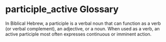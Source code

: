 # participle_active Glossary
In Biblical Hebrew, a participle is a verbal noun that can function as a verb (or verbal complement), an adjective, or a noun.  When used as a verb, an active participle most often expresses continuous or imminent action.  
